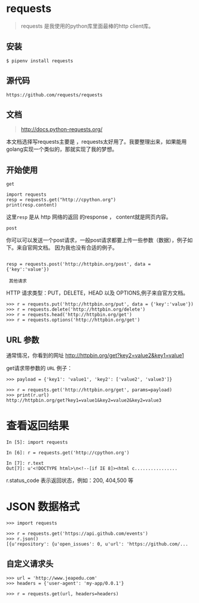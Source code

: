 # requests

>requests 是我使用的python库里面最棒的http client库。

安装
---

```
$ pipenv install requests
```

源代码
-----

```
https://github.com/requests/requests
```

文档
----

>  http://docs.python-requests.org/


本文档选择写requests主要是 ，requests太好用了。我要整理出来，如果能用golang实现一个类似的，那就实现了我的梦想。

开始使用
-------

`` get ``

```
import requests
resp = requests.get("http://cpython.org")
print(resp.content)
```

这里``resp`` 是从 http 网络的返回 的response ， content就是网页内容。


``post``

你可以可以发送一个post请求，一般post请求都要上传一些参数（数据），例子如下。来自官网文档。
因为我也没有合适的例子。

 ```

 resp = requests.post('http://httpbin.org/post', data = {'key':'value'})

 ```

`` 其他请求``

HTTP 请求类型：PUT，DELETE，HEAD 以及 OPTIONS,例子来自官方文档。

```
>>> r = requests.put('http://httpbin.org/put', data = {'key':'value'})
>>> r = requests.delete('http://httpbin.org/delete')
>>> r = requests.head('http://httpbin.org/get')
>>> r = requests.options('http://httpbin.org/get')

```

URL 参数
--------

通常情况，你看到的网址 http://httpbin.org/get?key2=value2&key1=value1

get请求带参数的 ``URL`` 例子：

```
>>> payload = {'key1': 'value1', 'key2': ['value2', 'value3']}

>>> r = requests.get('http://httpbin.org/get', params=payload)
>>> print(r.url)
http://httpbin.org/get?key1=value1&key2=value2&key2=value3
```

查看返回结果
==========

```
In [5]: import requests

In [6]: r = requests.get('http://cpython.org')

In [7]: r.text
Out[7]: u'<!DOCTYPE html>\n<!--[if IE 8]><html c................
```

r.status_code 表示返回状态，例如：200, 404,500 等


JSON 数据格式
=============

```
>>> import requests

>>> r = requests.get('https://api.github.com/events')
>>> r.json()
[{u'repository': {u'open_issues': 0, u'url': 'https://github.com/...
```

自定义请求头
-----------

```
>>> url = 'http://www.jeapedu.com'
>>> headers = {'user-agent': 'my-app/0.0.1'}

>>> r = requests.get(url, headers=headers)
```
